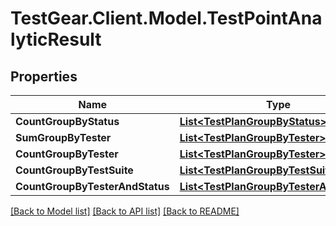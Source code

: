 # TestGear.Client.Model.TestPointAnalyticResult

## Properties

Name | Type | Description | Notes
------------ | ------------- | ------------- | -------------
**CountGroupByStatus** | [**List&lt;TestPlanGroupByStatus&gt;**](TestPlanGroupByStatus.md) |  | [optional] 
**SumGroupByTester** | [**List&lt;TestPlanGroupByTester&gt;**](TestPlanGroupByTester.md) |  | [optional] 
**CountGroupByTester** | [**List&lt;TestPlanGroupByTester&gt;**](TestPlanGroupByTester.md) |  | [optional] 
**CountGroupByTestSuite** | [**List&lt;TestPlanGroupByTestSuite&gt;**](TestPlanGroupByTestSuite.md) |  | [optional] 
**CountGroupByTesterAndStatus** | [**List&lt;TestPlanGroupByTesterAndStatus&gt;**](TestPlanGroupByTesterAndStatus.md) |  | [optional] 

[[Back to Model list]](../README.md#documentation-for-models) [[Back to API list]](../README.md#documentation-for-api-endpoints) [[Back to README]](../README.md)

